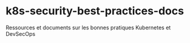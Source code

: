 # k8s-security-best-practices-docs
Ressources et documents sur les bonnes pratiques Kubernetes et DevSecOps
